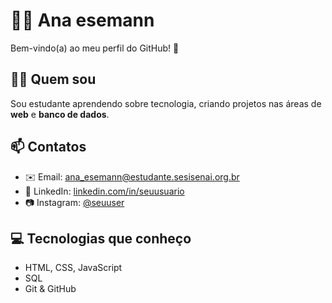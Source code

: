 # 👩‍💻 Ana esemann

Bem-vindo(a) ao meu perfil do GitHub! 🚀  

## 🙋‍♀️ Quem sou
Sou estudante aprendendo sobre tecnologia, criando projetos nas áreas de **web** e **banco de dados**.  

## 📫 Contatos
- ✉️ Email: ana_esemann@estudante.sesisenai.org.br 
- 💼 LinkedIn: [linkedin.com/in/seuusuario](https://linkedin.com/in/seuusuario)  
- 📷 Instagram: [@seuuser](https://instagram.com/seuuser)  

## 💻 Tecnologias que conheço
- HTML, CSS, JavaScript  
- SQL  
- Git & GitHub  

